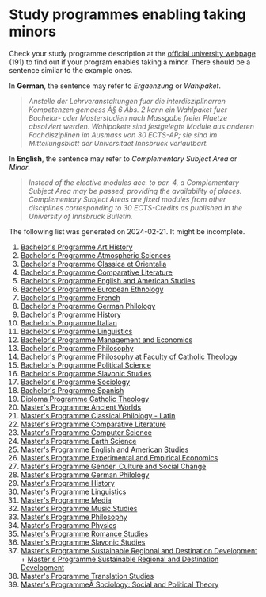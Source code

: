 Study programmes enabling taking minors
=======================================

Check your study programme description at the [official university webpage]() (191) to find out if your program enables taking a minor. There should be a sentence similar to the example ones.  
  
In **German**, the sentence may refer to _Ergaenzung_ or _Wahlpaket_.  

> _Anstelle der Lehrveranstaltungen fuer die interdisziplinarren Kompetenzen gemaess Â§ 6 Abs. 2 kann ein Wahlpaket fuer Bachelor- oder Masterstudien nach Massgabe freier Plaetze absolviert werden. Wahlpakete sind festgelegte Module aus anderen Fachdisziplinen im Ausmass von 30 ECTS-AP; sie sind im Mitteilungsblatt der Universitaet Innsbruck verlautbart._

In **English**, the sentence may refer to _Complementary Subject Area_ or _Minor_.  

> _Instead of the elective modules acc. to par. 4, a Complementary Subject Area may be passed, providing the availability of places. Complementary Subject Areas are fixed modules from other disciplines corresponding to 30 ECTS-Credits as published in the University of Innsbruck Bulletin._

The following list was generated on 2024-02-21. It might be incomplete.  
  

1.  [Bachelor's Programme Art History](https://www.uibk.ac.at/studium/angebot/ba-kunstgeschichte/index.html.en)
2.  [Bachelor's Programme Atmospheric Sciences](https://www.uibk.ac.at/studium/angebot/ba-atmosphaerenwissenschaften-21w/index.html.en)
3.  [Bachelor's Programme Classica et Orientalia](https://www.uibk.ac.at/studium/angebot/ba-classica-et-orientalia-15w/index.html.en)
4.  [Bachelor's Programme Comparative Literature](https://www.uibk.ac.at/studium/angebot/ba-vergleichende-literaturwissenschaft/index.html.en)
5.  [Bachelor's Programme English and American Studies](https://www.uibk.ac.at/studium/angebot/ba-anglistik-und-amerikanistik-15w/index.html.en)
6.  [Bachelor's Programme European Ethnology](https://www.uibk.ac.at/studium/angebot/ba-europaeische-ethnologie/index.html.en)
7.  [Bachelor's Programme French](https://www.uibk.ac.at/studium/angebot/ba-franzoesisch-15w/index.html.en)
8.  [Bachelor's Programme German Philology](https://www.uibk.ac.at/studium/angebot/ba-germanistik-15w/index.html.en)
9.  [Bachelor's Programme History](https://www.uibk.ac.at/studium/angebot/ba-geschichte-15w/index.html.en)
10.  [Bachelor's Programme Italian](https://www.uibk.ac.at/studium/angebot/ba-italienisch-15w/index.html.en)
11.  [Bachelor's Programme Linguistics](https://www.uibk.ac.at/studium/angebot/ba-sprachwissenschaft/index.html.en)
12.  [Bachelor's Programme Management and Economics](https://www.uibk.ac.at/studium/angebot/ba-wirtschaftswissenschaften/index.html.en)
13.  [Bachelor's Programme Philosophy](https://www.uibk.ac.at/studium/angebot/ba-philosophie/index.html.en)
14.  [Bachelor's Programme Philosophy at Faculty of Catholic Theology](https://www.uibk.ac.at/studium/angebot/ba-philosophie-an-der-katholisch-theologischen-fakultaet-21w/index.html.en)
15.  [Bachelor's Programme Political Science](https://www.uibk.ac.at/studium/angebot/ba-politikwissenschaft/index.html.en)
16.  [Bachelor's Programme Slavonic Studies](https://www.uibk.ac.at/studium/angebot/ba-slawistik-15w/index.html.en)
17.  [Bachelor's Programme Sociology](https://www.uibk.ac.at/studium/angebot/ba-soziologie/index.html.en)
18.  [Bachelor's Programme Spanish](https://www.uibk.ac.at/studium/angebot/ba-spanisch-15w/index.html.en)
19.  [Diploma Programme Catholic Theology](https://www.uibk.ac.at/studium/angebot/d-katholische-fachtheologie-21w/index.html.en)
20.  [Master's Programme Ancient Worlds](https://www.uibk.ac.at/studium/angebot/ma-antike-welten/index.html.en)
21.  [Master's Programme Classical Philology - Latin](https://www.uibk.ac.at/studium/angebot/ma-klassische-philologie-latein-18w/index.html.en)
22.  [Master's Programme Comparative Literature](https://www.uibk.ac.at/studium/angebot/ma-vergleichende-literaturwissenschaft/index.html.en)
23.  [Master's Programme Computer Science](https://www.uibk.ac.at/studium/angebot/ma-informatik-21w/index.html.en)
24.  [Master's Programme Earth Science](https://www.uibk.ac.at/studium/angebot/ma-erdwissenschaften-21w/index.html.en)
25.  [Master's Programme English and American Studies](https://www.uibk.ac.at/studium/angebot/ma-anglistik-und-amerikanistik/index.html.en)
26.  [Master's Programme Experimental and Empirical Economics](https://www.uibk.ac.at/studium/angebot/ma-experimental-and-empirical-economics/index.html.en)
27.  [Master's Programme Gender, Culture and Social Change](https://www.uibk.ac.at/studium/angebot/ma-gender-culture-and-social-change/index.html.en)
28.  [Master's Programme German Philology](https://www.uibk.ac.at/studium/angebot/ma-germanistik/index.html.en)
29.  [Master's Programme History](https://www.uibk.ac.at/studium/angebot/ma-geschichte/index.html.en)
30.  [Master's Programme Linguistics](https://www.uibk.ac.at/studium/angebot/ma-sprachwissenschaft/index.html.en)
31.  [Master's Programme Media](https://www.uibk.ac.at/studium/angebot/ma-medien/index.html.en)
32.  [Master's Programme Music Studies](https://www.uibk.ac.at/studium/angebot/ma-musikwissenschaft/index.html.en)
33.  [Master's Programme Philosophy](https://www.uibk.ac.at/studium/angebot/ma-philosophie/index.html.en)
34.  [Master's Programme Physics](https://www.uibk.ac.at/studium/angebot/ma-physik-20w/index.html.en)
35.  [Master's Programme Romance Studies](https://www.uibk.ac.at/studium/angebot/ma-romanistik/index.html.en)
36.  [Master's Programme Slavonic Studies](https://www.uibk.ac.at/studium/angebot/ma-slawistik/index.html.en)
37.  [Master's Programme Sustainable Regional and Destination Development](https://www.uibk.ac.at/studium/angebot/ma-nachhaltige-regional-und-destinationsentwicklung/index.html.en) + [Master's Programme Sustainable Regional and Destination Development](https://www.uibk.ac.at/studium/angebot/ma-nachhaltige-regional-und-destinationsentwicklung-22w/index.html.en)
38.  [Master's Programme Translation Studies](https://www.uibk.ac.at/studium/angebot/ma-translationswissenschaft-20w/index.html.en)
39.  [Master's ProgrammeÂ Sociology: Social and Political Theory](https://www.uibk.ac.at/studium/angebot/ma-soziale-und-politische-theorie/index.html.en)